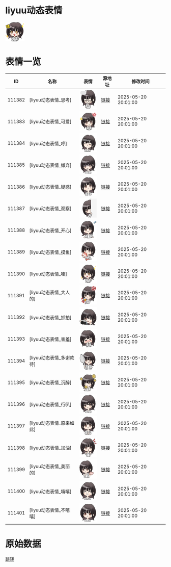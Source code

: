 # liyuu动态表情

<img src="./cover.png" height="60" alt="cover" />

# 表情一览

|ID|名称|表情|源地址|修改时间|
|----|----|----|----|----|
|111382|[liyuu动态表情_思考]|<img src="./pic/111382_%5Bliyuu动态表情_思考%5D.gif" height="60" alt="思考"/>|[链接](https://i0.hdslb.com/bfs/garb/19f013b5672fb466d83c3bab42b6e798fbb302bd.gif)|2025-05-20 20:01:00|
|111383|[liyuu动态表情_可爱]|<img src="./pic/111383_%5Bliyuu动态表情_可爱%5D.gif" height="60" alt="可爱"/>|[链接](https://i0.hdslb.com/bfs/garb/6ffd403a7b4b017ee304c812f4b0df5b7d539995.gif)|2025-05-20 20:01:00|
|111384|[liyuu动态表情_哼]|<img src="./pic/111384_%5Bliyuu动态表情_哼%5D.gif" height="60" alt="哼"/>|[链接](https://i0.hdslb.com/bfs/garb/5564eae1de28a016a4f83d8dc38638fb38436ed4.gif)|2025-05-20 20:01:00|
|111385|[liyuu动态表情_嫌弃]|<img src="./pic/111385_%5Bliyuu动态表情_嫌弃%5D.gif" height="60" alt="嫌弃"/>|[链接](https://i0.hdslb.com/bfs/garb/64dd33fe52cdb54c2791999d16c063fabe48f83e.gif)|2025-05-20 20:01:00|
|111386|[liyuu动态表情_疑惑]|<img src="./pic/111386_%5Bliyuu动态表情_疑惑%5D.gif" height="60" alt="疑惑"/>|[链接](https://i0.hdslb.com/bfs/garb/19febbff525b26a362d2d7cf05417618f9b46e30.gif)|2025-05-20 20:01:00|
|111387|[liyuu动态表情_观察]|<img src="./pic/111387_%5Bliyuu动态表情_观察%5D.gif" height="60" alt="观察"/>|[链接](https://i0.hdslb.com/bfs/garb/5f7abb92a5aebded12562cc96e5bfe89e8ff0574.gif)|2025-05-20 20:01:00|
|111388|[liyuu动态表情_开心]|<img src="./pic/111388_%5Bliyuu动态表情_开心%5D.gif" height="60" alt="开心"/>|[链接](https://i0.hdslb.com/bfs/garb/78bcba14cbd5afc14d2a80e9dc4ffa7c9b4ea78e.gif)|2025-05-20 20:01:00|
|111389|[liyuu动态表情_摸鱼]|<img src="./pic/111389_%5Bliyuu动态表情_摸鱼%5D.gif" height="60" alt="摸鱼"/>|[链接](https://i0.hdslb.com/bfs/garb/41afe009bc0343d9b6d1e29fc6581d4f71f5b2f9.gif)|2025-05-20 20:01:00|
|111390|[liyuu动态表情_哇]|<img src="./pic/111390_%5Bliyuu动态表情_哇%5D.gif" height="60" alt="哇"/>|[链接](https://i0.hdslb.com/bfs/garb/eed24e4b62bd394a15feabbcc8bec0750a2ff064.gif)|2025-05-20 20:01:00|
|111391|[liyuu动态表情_大人的]|<img src="./pic/111391_%5Bliyuu动态表情_大人的%5D.gif" height="60" alt="大人的"/>|[链接](https://i0.hdslb.com/bfs/garb/f78af46bcfaf1a7e710f6e036c3c1af2cb4e074e.gif)|2025-05-20 20:01:00|
|111392|[liyuu动态表情_抓拍]|<img src="./pic/111392_%5Bliyuu动态表情_抓拍%5D.gif" height="60" alt="抓拍"/>|[链接](https://i0.hdslb.com/bfs/garb/c6d3620018269836382ec4d46c52dd663eb3a024.gif)|2025-05-20 20:01:00|
|111393|[liyuu动态表情_害羞]|<img src="./pic/111393_%5Bliyuu动态表情_害羞%5D.gif" height="60" alt="害羞"/>|[链接](https://i0.hdslb.com/bfs/garb/a3b2910c58dfc3c4b6d11e126c94ec2ee1ea0c96.gif)|2025-05-20 20:01:00|
|111394|[liyuu动态表情_多谢款待]|<img src="./pic/111394_%5Bliyuu动态表情_多谢款待%5D.gif" height="60" alt="多谢款待"/>|[链接](https://i0.hdslb.com/bfs/garb/4f9eb27bb0dd3a4d857fe9458ff514a4edce3834.gif)|2025-05-20 20:01:00|
|111395|[liyuu动态表情_沉醉]|<img src="./pic/111395_%5Bliyuu动态表情_沉醉%5D.gif" height="60" alt="沉醉"/>|[链接](https://i0.hdslb.com/bfs/garb/0124bd1e89fca8288ae6246699855cf3513d53c4.gif)|2025-05-20 20:01:00|
|111396|[liyuu动态表情_行叭]|<img src="./pic/111396_%5Bliyuu动态表情_行叭%5D.gif" height="60" alt="行叭"/>|[链接](https://i0.hdslb.com/bfs/garb/c113a02338d372a36364f9b1bac037c1a54da6f6.gif)|2025-05-20 20:01:00|
|111397|[liyuu动态表情_原来如此]|<img src="./pic/111397_%5Bliyuu动态表情_原来如此%5D.gif" height="60" alt="原来如此"/>|[链接](https://i0.hdslb.com/bfs/garb/f012ee7b02d3ea0f95d819bd80044dfe344d8af8.gif)|2025-05-20 20:01:00|
|111398|[liyuu动态表情_加油]|<img src="./pic/111398_%5Bliyuu动态表情_加油%5D.gif" height="60" alt="加油"/>|[链接](https://i0.hdslb.com/bfs/garb/3e79618d4185d6678ac53ce5f619e990603ce960.gif)|2025-05-20 20:01:00|
|111399|[liyuu动态表情_美丽的]|<img src="./pic/111399_%5Bliyuu动态表情_美丽的%5D.gif" height="60" alt="美丽的"/>|[链接](https://i0.hdslb.com/bfs/garb/4b6777358f3a9f3c2a90bf239a5f367b11d49b17.gif)|2025-05-20 20:01:00|
|111400|[liyuu动态表情_嘻嘻]|<img src="./pic/111400_%5Bliyuu动态表情_嘻嘻%5D.gif" height="60" alt="嘻嘻"/>|[链接](https://i0.hdslb.com/bfs/garb/8b72cbbdb1b198a24811c18fad6f0f692a2cd4db.gif)|2025-05-20 20:01:00|
|111401|[liyuu动态表情_不嘻嘻]|<img src="./pic/111401_%5Bliyuu动态表情_不嘻嘻%5D.gif" height="60" alt="不嘻嘻"/>|[链接](https://i0.hdslb.com/bfs/garb/9f317ebcb8eaab1289b360cadf37dba9c8631735.gif)|2025-05-20 20:01:00|

# 原始数据

[跳转](./raw.json)

